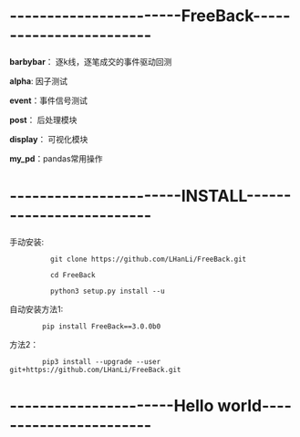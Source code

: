 # -----------------------FreeBack------------------------

**barbybar**： 逐k线，逐笔成交的事件驱动回测

**alpha**: 因子测试

**event**：事件信号测试

**post**： 后处理模块

**display**： 可视化模块

**my_pd**：pandas常用操作

# -----------------------INSTALL-------------------------
手动安装:     

              git clone https://github.com/LHanLi/FreeBack.git
              
              cd FreeBack
              
              python3 setup.py install --u
              
自动安装方法1:

            pip install FreeBack==3.0.0b0

方法2：

            pip3 install --upgrade --user   git+https://github.com/LHanLi/FreeBack.git

# ----------------------Hello world-----------------------
